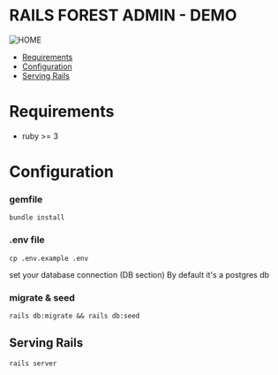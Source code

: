 # RAILS FOREST ADMIN - DEMO

![HOME](https://img.freepik.com/free-vector/retro-80s-background-with-neon-triangle-mountain_1017-31139.jpg?w=1000)

* [Requirements](#Requirements)
* [Configuration](#Configuration)
* [Serving Rails](#Serving-Rails)


# Requirements

- ruby >= 3

# Configuration

### gemfile
```
bundle install
```

### .env file
```
cp .env.example .env
```
set your database connection (DB section)
By default it's a postgres db

### migrate & seed
```
rails db:migrate && rails db:seed
```

## Serving Rails
```
rails server
```
